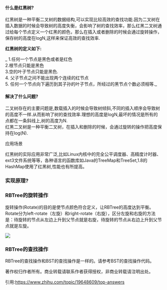 #### 什么是红黑树?

红黑树是一种平衡二叉树的数据结构,可以实现比较高效的查找功能.因为二叉树在插入数据的时候会导致树的高度失衡，会影响了树的查找效率，那么红黑二叉树通过给每个节点定义一个红黑的颜色，那么在插入或者删除的时候会通过旋转操作，保存树的高度在logN,这样来保证高效的查找效率.

**红黑树的定义如下:**

  _ 1.任何一个节点是黑色或者是红色  
   2.根节点只能是黑色  
   3.空的叶子节点只能是黑色.  
   4. 父子节点之间不能出现两个连续的红节点  
   5. 任何一个节点向下遍历到其子孙的叶子节点，所经过的黑节点个数必须相等._

#### 解决了什么问题?

二叉树存在的主要问题是,数载插入的时候会导致树倾斜,不同的插入顺序会导致树的高度不一样.从而影响了树的查找效率.理想的高度是logN,最坏的情况是所有的点都在一条斜线上,树的高度为N.  
红黑二叉树是一种平衡二叉树，在插入和删除的时候，会通过旋转的操作把高度保持在log\(N\).

应用场景

红黑树的实际应用非常广泛,比如Linux内核中的完全公平调度器、高精度计时器、ext3文件系统等等，各种语言的函数库如Java的TreeMap和TreeSet,1.8的HashMap使用了红黑树,性能也有所提高。



### 实现原理?

### RBTree的旋转操作

旋转操作\(Rotate\)的目的是使节点颜色符合定义，让RBTree的高度达到平衡。  
Rotate分为left-rotate（左旋）和right-rotate（右旋），区分左旋和右旋的方法是：待旋转的节点从左边上升到父节点就是右旋，待旋转的节点从右边上升到父节点就是左旋。

![](https://pic2.zhimg.com/v2-b22d2a98bb0ab3b2dc08316577221e61_b.png)

  


### RBTree的查找操作

RBTree的查找操作和BST的查找操作是一样的。请参考BST的查找操作代码。

  




著作权归作者所有。商业转载请联系作者获得授权，非商业转载请注明出处。

引用:https://www.zhihu.com/topic/19648609/top-answers

